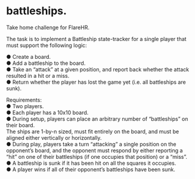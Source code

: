# battleships. 
Take home challenge for FlareHR. 

The task is to implement a Battleship state-tracker for a single player that must support the following logic:  

● Create a board.    
● Add a battleship to the board.    
● Take an “attack” at a given position, and report back whether the attack resulted in a
hit or a miss.    
● Return whether the player has lost the game yet (i.e. all battleships are sunk).     


Requirements:   
● Two players.    
● Each player has a 10x10 board.    
● During setup, players can place an arbitrary number of “battleships” on their board.     
The ships are 1-by-n sized, must fit entirely on the board, and must be aligned either vertically or horizontally.     
● During play, players take a turn “attacking” a single position on the opponent’s board,
and the opponent must respond by either reporting a “hit” on one of their battleships
(if one occupies that position) or a “miss”.   
● A battleship is sunk if it has been hit on all the squares it occupies.    
● A player wins if all of their opponent’s battleships have been sunk.    
